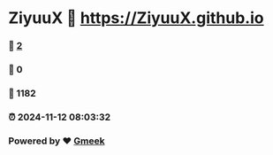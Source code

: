 # ZiyuuX :link: https://ZiyuuX.github.io 
### :page_facing_up: [2](https://ZiyuuX.github.io/tag.html) 
### :speech_balloon: 0 
### :hibiscus: 1182 
### :alarm_clock: 2024-11-12 08:03:32 
### Powered by :heart: [Gmeek](https://github.com/Meekdai/Gmeek)
